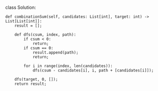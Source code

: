
class Solution:

    def combinationSum(self, candidates: List[int], target: int) -> List[List[int]]:
        result = [];
        
        def dfs(csum, index, path):
            if csum < 0:
                return;
            if csum == 0:
                result.append(path);
                return;
            
            for i in range(index, len(candidates)):
                dfs(csum - candidates[i], i, path + [candidates[i]]);
                
        dfs(target, 0, []);
        return result;
